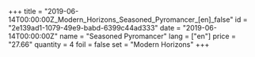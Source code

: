 +++
title = "2019-06-14T00:00:00Z_Modern_Horizons_Seasoned_Pyromancer_[en]_false"
id = "2e139ad1-1079-49e9-babd-6399c44ad333"
date = "2019-06-14T00:00:00Z"
name = "Seasoned Pyromancer"
lang = ["en"]
price = "27.66"
quantity = 4
foil = false
set = "Modern Horizons"
+++
